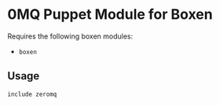 # 0MQ Puppet Module for Boxen

Requires the following boxen modules:

* `boxen`

## Usage

```puppet
include zeromq
```